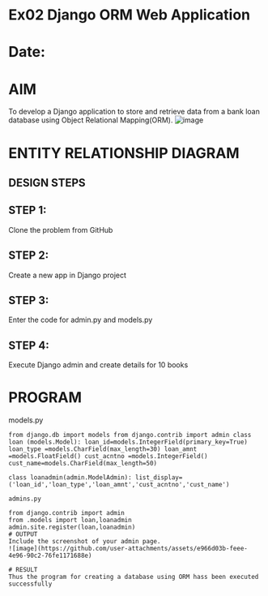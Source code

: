 # Ex02 Django ORM Web Application
# Date:
# AIM
To develop a Django application to store and retrieve data from a bank loan database using Object Relational Mapping(ORM).
![image](https://github.com/user-attachments/assets/50bbe1d1-fbd2-4889-b26f-c1f00366cef0)


# ENTITY RELATIONSHIP DIAGRAM
## DESIGN STEPS
## STEP 1:
Clone the problem from GitHub

## STEP 2:
Create a new app in Django project

## STEP 3:
Enter the code for admin.py and models.py

## STEP 4:
Execute Django admin and create details for 10 books

# PROGRAM
models.py
```
from django.db import models from django.contrib import admin class loan (models.Model): loan_id=models.IntegerField(primary_key=True) loan_type =models.CharField(max_length=30) loan_amnt =models.FloatField() cust_acntno =models.IntegerField() cust_name=models.CharField(max_length=50)

class loanadmin(admin.ModelAdmin): list_display=('loan_id','loan_type','loan_amnt','cust_acntno','cust_name')

admins.py

from django.contrib import admin
from .models import loan,loanadmin
admin.site.register(loan,loanadmin)
# OUTPUT
Include the screenshot of your admin page.
![image](https://github.com/user-attachments/assets/e966d03b-feee-4e96-90c2-76fe1171688e)

# RESULT
Thus the program for creating a database using ORM hass been executed successfully
